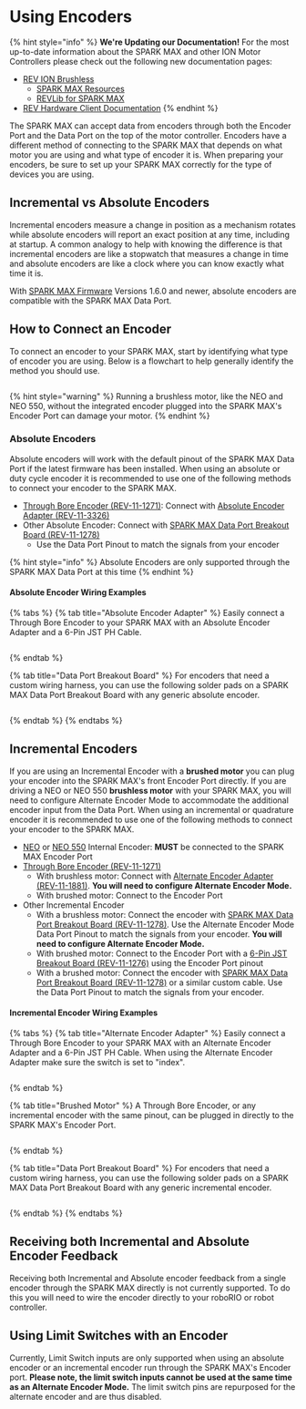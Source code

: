 # Using Encoders

{% hint style="info" %}
**We're Updating our Documentation!** For the most up-to-date information about the SPARK MAX and other ION Motor Controllers please check out the following new documentation pages:&#x20;

* [REV ION Brushless ](https://docs.revrobotics.com/brushless)
  * [SPARK MAX Resources](https://docs.revrobotics.com/brushless/links#spark-max-links)
  * [REVLib for SPARK MAX](https://docs.revrobotics.com/brushless/spark-max/revlib)
* [REV Hardware Client Documentation](https://docs.revrobotics.com/rev-hardware-client/)
{% endhint %}

The SPARK MAX can accept data from encoders through both the Encoder Port and the Data Port on the top of the motor controller. Encoders have a different method of connecting to the SPARK MAX that depends on what motor you are using and what type of encoder it is. When preparing your encoders, be sure to set up your SPARK MAX correctly for the type of devices you are using.&#x20;

## Incremental vs Absolute Encoders

Incremental encoders measure a change in position as a mechanism rotates while absolute encoders will report an exact position at any time, including at startup. A common analogy to help with knowing the difference is that incremental encoders are like a stopwatch that measures a change in time and absolute encoders are like a clock where you can know exactly what time it is.&#x20;

With [SPARK MAX Firmware](../../software-resources/spark-max-firmware-change-log.md) Versions 1.6.0 and newer, absolute encoders are compatible with the SPARK MAX Data Port.

## How to Connect an Encoder

To connect an encoder to your SPARK MAX, start by identifying what type of encoder you are using. Below is a flowchart to help generally identify the method you should use.

<figure><img src="../../.gitbook/assets/SPARK-MAX-Encoder-Flowchart.drawio (1).svg" alt=""><figcaption></figcaption></figure>

{% hint style="warning" %}
Running a brushless motor, like the NEO and NEO 550, without the integrated encoder plugged into the SPARK MAX's Encoder Port can damage your motor.&#x20;
{% endhint %}

### Absolute Encoders

Absolute encoders will work with the default pinout of the SPARK MAX Data Port if the latest firmware has been installed. When using an absolute or duty cycle encoder it is recommended to use one of the following methods to connect your encoder to the SPARK MAX.

* [Through Bore Encoder (REV-11-1271)](https://www.revrobotics.com/rev-11-1271/): Connect with [Absolute Encoder Adapter (REV-11-3326)](https://www.revrobotics.com/rev-11-3326/)
* Other Absolute Encoder: Connect with [SPARK MAX Data Port Breakout Board (REV-11-1278)](https://www.revrobotics.com/rev-11-1278/)
  * Use the Data Port Pinout to match the signals from your encoder

{% hint style="info" %}
Absolute Encoders are only supported through the SPARK MAX Data Port at this time
{% endhint %}

#### Absolute Encoder Wiring Examples

{% tabs %}
{% tab title="Absolute Encoder Adapter" %}
Easily connect a Through Bore Encoder to your SPARK MAX with an Absolute Encoder Adapter and a 6-Pin JST PH Cable.

<figure><img src="../../.gitbook/assets/Absolute-Encoder.jpg" alt=""><figcaption></figcaption></figure>
{% endtab %}

{% tab title="Data Port Breakout Board" %}
For encoders that need a custom wiring harness, you can use the following solder pads on a SPARK MAX Data Port Breakout Board with any generic absolute encoder.&#x20;

<figure><img src="../../.gitbook/assets/Data-Port-Breakout-absolute.jpg" alt=""><figcaption></figcaption></figure>
{% endtab %}
{% endtabs %}

## Incremental Encoders

If you are using an Incremental Encoder with a **brushed motor** you can plug your encoder into the SPARK MAX's front Encoder Port directly. If you are driving a NEO or NEO 550 **brushless motor** with your SPARK MAX, you will need to configure Alternate Encoder Mode to accommodate the additional encoder input from the Data Port. When using an incremental or quadrature encoder it is recommended to use one of the following methods to connect your encoder to the SPARK MAX.

* [NEO](https://www.revrobotics.com/rev-21-1650/) or [NEO 550](https://www.revrobotics.com/rev-21-1651/) Internal Encoder: **MUST** be connected to the SPARK MAX Encoder Port
* [Through Bore Encoder (REV-11-1271)](https://www.revrobotics.com/rev-11-1271/)&#x20;
  * With brushless motor: Connect with [Alternate Encoder Adapter (REV-11-1881)](https://www.revrobotics.com/rev-11-1881/). **You will need to configure Alternate Encoder Mode.**
  * With brushed motor: Connect to the Encoder Port
* Other Incremental Encoder&#x20;
  * With a brushless motor: Connect the encoder with [SPARK MAX Data Port Breakout Board (REV-11-1278)](https://www.revrobotics.com/rev-11-1278/). Use the Alternate Encoder Mode Data Port Pinout to match the signals from your encoder. **You will need to configure Alternate Encoder Mode.**
  * With brushed motor: Connect to the Encoder Port with a [6-Pin JST Breakout Board (REV-11-1276)](https://www.revrobotics.com/rev-11-1276/) using the Encoder Port pinout
  * With a brushed motor: Connect the encoder with [SPARK MAX Data Port Breakout Board (REV-11-1278)](https://www.revrobotics.com/rev-11-1278/) or a similar custom cable. Use the Data Port Pinout to match the signals from your encoder.&#x20;

#### Incremental Encoder Wiring Examples

{% tabs %}
{% tab title="Alternate Encoder Adapter" %}
Easily connect a Through Bore Encoder to your SPARK MAX with an Alternate Encoder Adapter and a 6-Pin JST PH Cable. When using the Alternate Encoder Adapter make sure the switch is set to "index".

<figure><img src="../../.gitbook/assets/Alternate-Encoder.jpg" alt=""><figcaption></figcaption></figure>
{% endtab %}

{% tab title="Brushed Motor" %}
A Through Bore Encoder, or any incremental encoder with the same pinout, can be plugged in directly to the SPARK MAX's Encoder Port.&#x20;

<figure><img src="../../.gitbook/assets/Brushed-Incremental.jpg" alt=""><figcaption></figcaption></figure>
{% endtab %}

{% tab title="Data Port Breakout Board" %}
For encoders that need a custom wiring harness, you can use the following solder pads on a SPARK MAX Data Port Breakout Board with any generic incremental encoder.&#x20;

<figure><img src="../../.gitbook/assets/Data-Port-Breakout-alternate.jpg" alt=""><figcaption></figcaption></figure>
{% endtab %}
{% endtabs %}

## Receiving both Incremental and Absolute Encoder Feedback

Receiving both Incremental and Absolute encoder feedback from a single encoder through the SPARK MAX directly is not currently supported. To do this you will need to wire the encoder directly to your roboRIO or robot controller.&#x20;

## Using Limit Switches with an Encoder

Currently, Limit Switch inputs are only supported when using an absolute encoder or an incremental encoder run through the SPARK MAX's Encoder port. **Please note, the limit switch inputs cannot be used at the same time as an Alternate Encoder Mode.** The limit switch pins are repurposed for the alternate encoder and are thus disabled.&#x20;
